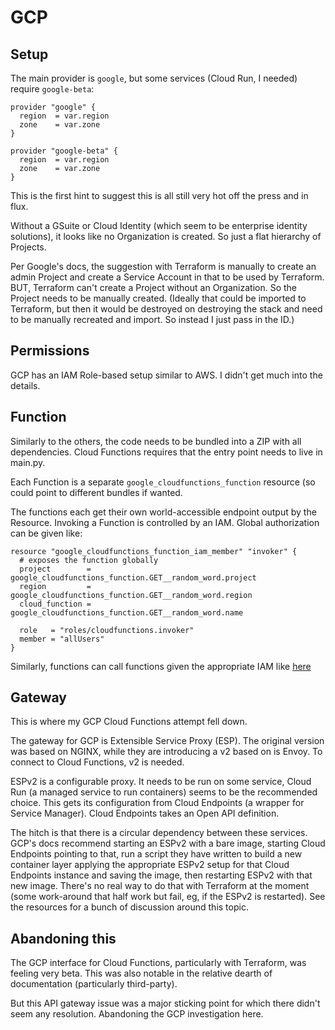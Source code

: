 # GCP



## Setup

The main provider is `google`, but some services (Cloud Run, I needed) require `google-beta`:

```hcl-terraform
provider "google" {
  region  = var.region
  zone    = var.zone
}

provider "google-beta" {
  region  = var.region
  zone    = var.zone
}
```

This is the first hint to suggest this is all still very hot off the press and in flux.

Without a GSuite or Cloud Identity (which seem to be enterprise identity solutions), it looks like no Organization is 
created. So just a flat hierarchy of Projects.

Per Google's docs, the suggestion with Terraform is manually to create an admin Project and create a Service Account in 
that to be used by Terraform. BUT, Terraform can't create a Project without an Organization. So the Project needs to be
manually created. (Ideally that could be imported to Terraform, but then it would be destroyed on destroying the stack
and need to be manually recreated and import. So instead I just pass in the ID.)



## Permissions

GCP has an IAM Role-based setup similar to AWS. I didn't get much into the details.




## Function

Similarly to the others, the code needs to be bundled into a ZIP with all dependencies. Cloud Functions requires that 
the entry point needs to live in main.py.

Each Function is a separate `google_cloudfunctions_function` resource (so could point to different bundles if wanted.

The functions each get their own world-accessible endpoint output by the Resource. Invoking a Function is controlled by 
an IAM. Global authorization can be given like:
```hcl-terraform
resource "google_cloudfunctions_function_iam_member" "invoker" {
  # exposes the function globally
  project        = google_cloudfunctions_function.GET__random_word.project
  region         = google_cloudfunctions_function.GET__random_word.region
  cloud_function = google_cloudfunctions_function.GET__random_word.name

  role   = "roles/cloudfunctions.invoker"
  member = "allUsers"
}
```
Similarly, functions can call functions given the appropriate IAM like
[here](https://cloud.google.com/functions/docs/securing/authenticating)



## Gateway

This is where my GCP Cloud Functions attempt fell down.

The gateway for GCP is Extensible Service Proxy (ESP). The original version was based on NGINX, while they are 
introducing a v2 based on is Envoy. To connect to Cloud Functions, v2 is needed.

ESPv2 is a configurable proxy. It needs to be run on some service, Cloud Run (a managed service to run containers) seems 
to be the recommended choice. This gets its configuration from Cloud Endpoints (a wrapper for Service Manager). Cloud 
Endpoints takes an Open API definition.

The hitch is that there is a circular dependency between these services. GCP's docs recommend starting an ESPv2 with a 
bare image, starting Cloud Endpoints pointing to that, run a script they have written to build a new container layer 
applying the appropriate ESPv2 setup for that Cloud Endpoints instance and saving the image, then restarting ESPv2 with 
that new image. There's no real way to do that with Terraform at the moment (some work-around that half work but fail,
eg, if the ESPv2 is restarted). See the resources for a bunch of discussion around this topic.
 


## Abandoning this

The GCP interface for Cloud Functions, particularly with Terraform, was feeling very beta. This was also notable in the 
relative dearth of documentation (particularly third-party). 

But this API gateway issue was a major sticking point for which there didn't seem any resolution. Abandoning the GCP
investigation here.

